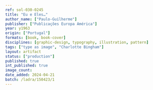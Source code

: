 ```yaml
---
ref: sol-030-0245
title: "Eu e Eles…"
author_name: ["Paulo-Guilherme"]
publisher: ["Publicações Europa América"]
year: y1963
origin: ["Portugal"]
formats: [book, book-cover]
disciplines: [graphic-design, typography, illustration, pattern]
tags: ["type as image", "Charlotte Bingham"]
layout: artifact
status: ["production"]
published: true
int_published: true
image_count:
date_added: 2024-04-21
batch: /ladra/150423/1
---
```

